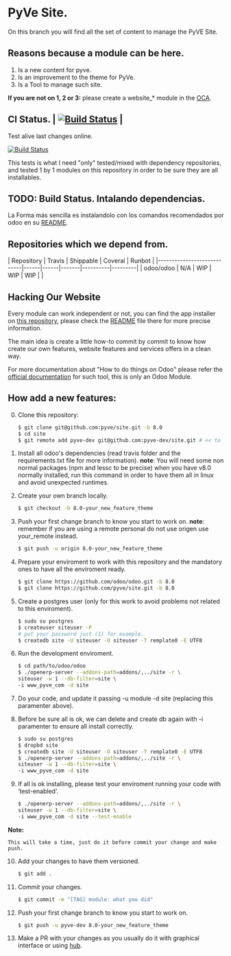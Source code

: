 PyVe Site.
===

On this branch you will find all the set of content to manage the PyVE Site.

Reasons because a module can be here.
---

1. Is a new content for pyve.
2. Is an improvement to the theme for PyVe.
3. Is a Tool to manage such site.

**If you are not on 1, 2 or 3:** please create a website_* module in the [OCA](https://github.com/OCA).

CI Status. | [![Build Status](https://travis-ci.org/pyve/site.svg)](https://travis-ci.org/pyve/site) |
---

Test alive last changes online.

[![Build Status](http://runbot.odoo.com/logo.png)](http://runbot.pyve.com/runbot/team/pyve-25)



This tests is what I need "only" tested/mixed with dependency repositories, and tested 1 by 1 modules on this repository in order to be sure they are all installables.


TODO: Build Status.
Intalando dependencias.
---

La Forma más sencilla es instalandolo con los comandos recomendados por odoo en su [README](https://github.com/odoo/odoo/blob/9.0/README.md).

Repositories which we depend from.
---

| Repository                 | Travis  | Shippable | Coveral  | Runbot  |
|----------------------------|------|------|-------|----------|---------|
| odoo/odoo                  | N/A  | WIP  | WIP   | WIP      |         |

Hacking Our Website
---

Every module can work independent or not, you can find the app installer on [this repository](https://github.com/pyve/site),
please check the [README](https://github.com/pyve/site/blob/8.0/README.md) file there for more precise information.

The main idea is create a little how-to commit by commit to know how create our own features, website features and services offers in a clean way.

For more documentation about "How to do things on Odoo" please refer the [official documentation](https://www.odoo.com/documentation/8.0/) for such tool, this is only an Odoo Module.

How add a new features:
---

0. Clone this repository:

    ```bash
    $ git clone git@github.com:pyve/site.git -b 8.0
    $ cd site
    $ git remote add pyve-dev git@github.com:pyve-dev/site.git # << to push your changes
    ```

1. Install all odoo's dependencies (read travis folder and the requirements.txt file for more information).
**note**: You will need some non normal packages (npm and lessc to be precise) when you have v8.0 normally installed,
run this command in order to have them all in linux and avoid unexpected runtimes.

2. Create your own branch locally.

    ```bash
    $ git checkout -b 8.0-your_new_feature_theme
    ```

3. Push your first change branch to know you start to work on. **note**: remember if you are using a remote personal do
not use origen use your_remote instead.

    ```bash
    $ git push -u origin 8.0-your_new_feature_theme
    ```

4. Prepare your enviroment to work with this repository and the mandatory ones to have all the enviroment ready.

    ```bash
    $ git clone https://github.com/odoo/odoo.git -b 8.0
    $ git clone https://github.com/pyve/site.git -b 8.0
    ```

5. Create a postgres user (only for this work to avoid problems not related to this enviroment).

    ```bash
    $ sudo su postgres
    $ createuser siteuser -P
    # put your password just (1) for example.
    $ createdb site -U siteuser -O siteuser -T remplate0 -E UTF8
    ```

6. Run the development enviroment.

    ```bash
    $ cd path/to/odoo/odoo
    $ ./openerp-server --addons-path=addons/,../site -r \
    siteuser -w 1 --db-filter=site \
    -i www_pyve_com -d site
    ```

7. Do your code, and update it passing -u module -d site (replacing this paramenter above).

8. Before be sure all is ok, we can delete and create db again with -i
   paramenter to ensure all install correctly.

    ```bash
    $ sudo su postgres
    $ dropbd site
    $ createdb site -U siteuser -O siteuser -T remplate0 -E UTF8
    $ ./openerp-server --addons-path=addons/,../site -r \
    siteuser -w 1 --db-filter=site \
    -i www_pyve_com -d site
    ```

9. If all is ok installing, please test your enviroment running your code with ‘test-enabled’.

    ```bash
    $ ./openerp-server --addons-path=addons/,../site -r \
    siteuser -w 1 --db-filter=site \
    -i www_pyve_com -d site --test-enable
    ```

**Note:**

    This will take a time, just do it before commit your change and make push.

10. Add your changes to have them versioned.

    ```bash
    $ git add .
    ```

11. Commit your changes.

    ```bash
    $ git commit -m "[TAG] module: what you did"
    ```

12. Push your first change branch to know you start to work on.

    ```bash
    $ git push -u pyve-dev 8.0-your_new_feature_theme
    ```

13. Make a PR with your changes as you usually do it with graphical interface or using [hub](https://github.com/github/hub).
